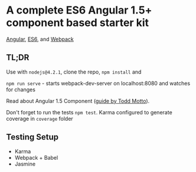 # A complete ES6 Angular 1.5+ component based starter kit
[Angular](https://angularjs.org), [ES6](https://git.io/es6features), and [Webpack](http://webpack.github.io/)

## TL;DR

Use with `nodejs@4.2.1`, clone the repo, `npm install` and 

`npm run serve` - starts webpack-dev-server on localhost:8080 and watches for changes

Read about Angular 1.5 Component ([guide by Todd Motto](https://toddmotto.com/exploring-the-angular-1-5-component-method)).

Don't forget to run the tests `npm test`. Karma configured to generate coverage in `coverage` folder

## Testing Setup
* Karma
* Webpack + Babel
* Jasmine
